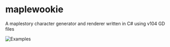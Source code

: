 maplewookie
===========

A maplestory character generator and renderer written in C# using v104 GD files

![Examples](http://i.imgur.com/o5VHvuU.png)